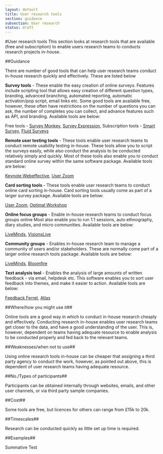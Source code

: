 ```yaml
---
layout: default
title: User research tools
section: guidance
subsection: User research
status: draft
---
```

    
#User research tools
This section looks at research tools that are available (free and subscription) to enable users research teams to conducts research projects in-house.

##Guidance

There are number of good tools that can help user research teams conduct in-house research quickly and effectively. These are listed below

**Survey tools** - These enable the easy creation of online surveys. Features include scripting tool that allows easy creation of different question types, branding, advanced branching, automated reporting, automatic activation/pop script, email links etc. Some good tools are available free, however, these often have restrictions on the number of questions you can ask, the number of completes you can collect, and advance features such as API, and branding. Available tools are below:

Free tools - [Survey Monkey](http://www.surveymonkey.com/), [Survey Expression](http://www.surveyexpression.com/),
Subscription tools - [Smart Survey](http://www.smart-survey.co.uk/), [Fluid Surveys](http://fluidsurveys.com/)

**Remote user testing tools** - These tools enable user research teams to conduct remote usability testing in-house. These tools allow you to script the surveys easily, while also conduct the analysis to be conducted relatively simply and quickly. Most of these tools also enable you to conduct standard online survey within the same software package. Available tools are below:

[Keynote Webeffective](http://www.keynote.com/products/customer_experience/web_ux_research_tools/webeffective.html),
[User Zoom](http://www.userzoom.co.uk/)

**Card sorting tools** - These tools enable user research teams to conduct online card sorting in-house. Card sorting tools usually come as part of a larger survey package. Available tools are below:

[User Zoom](http://www.userzoom.co.uk/),
[Optimal Workshop](http://www.optimalworkshop.com/optimalsort.htm)

**Online focus groups** - Enable in-house research teams to conduct focus groups online Most also enable you to run 1:1 sessions, auto ethnography, diary studies, and micro communities. Available tools are below:

[LiveMinds](http://www.liveminds.co.uk/),
[VisionsLive](http://www.visionslive.com/)

**Community groups** - Enables in-house research team to manage a community of users and/or stakeholders. These are normally come part of a larger online research tools package. Available tools are below:

[LiveMinds](http://www.liveminds.co.uk/),
[Bloomfire](http://www.bloomfire.com/)

**Text analysis tool** - Enables the analysis of large amounts of written feedback - via email, helpdesk etc. This software enables you to sort user feedback into themes, and make it easier to action. Available tools are below:

[Feedback Ferret](http://www.feedbackferret.com/),
[Atlas](http://www.atlasti.com/)

##Where/how you might use it##

Online tools are a good way in which to conduct in-house research cheaply and effectively. Conducting research in-house enables user research teams get closer to the data, and have a good understanding of the user. This is, however, dependent on teams having adequate resource to enable analysis to be conducted properly and fed back to the relevant teams.

##Weaknesses/when not to use##

Using online research tools in-house can be cheaper that assigning a third party agency to conduct the work, however, as pointed out above, this is dependent of user research teams having adequate resource.

##No./Types of participants##

Participants can be obtained internally through websites, emails, and other user channels, or via third party sample companies.

##Cost##

Some tools are free, but licences for others can range from £15k to 20k.

##Timescales##

Research can be conducted quickly as little set up time is required.

##Examples##

Summative Test
 
